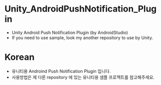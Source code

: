 # Unity_AndroidPushNotification_Plugin
- Unity Android Push Notification Plugin (by AndroidStudio)
- If you need to use sample, look my another repository to use by Unity.


# Korean
- 유니티용 Androind Push Notification Plugin 입니다.
- 사용방법은 제 다른 repository 에 있는 유니티용 샘플 프로젝트를 참고해주세요.

